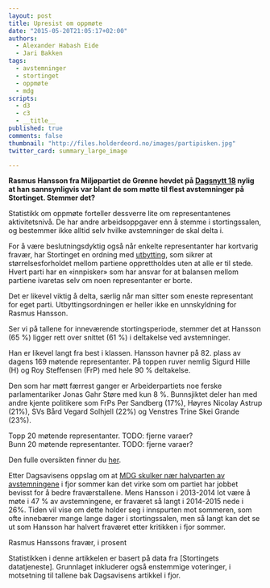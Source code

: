 ```yaml
---
layout: post
title: Upresist om oppmøte
date: "2015-05-20T21:05:17+02:00"
authors:
  - Alexander Habash Eide
  - Jari Bakken
tags:
  - avstemninger
  - stortinget
  - oppmøte
  - mdg
scripts:
  - d3
  - c3
  - __title__
published: true
comments: false
thumbnail: "http://files.holderdeord.no/images/partipisken.jpg"
twitter_card: summary_large_image

---
```


**Rasmus Hansson fra Miljøpartiet de Grønne hevdet på [Dagsnytt 18](http://tv.nrk.no/serie/dagsnytt-atten-tv/NNFA56050715/07-05-2015#t=12m15s) nylig at han sannsynligvis var blant de som møtte til flest avstemninger på Stortinget. Stemmer det?**

Statistikk om oppmøte forteller dessverre lite om representantenes aktivitetsnivå. De har andre arbeidsoppgaver enn å stemme i stortingssalen, og bestemmer ikke alltid selv hvilke avstemninger de skal delta i.

For å være beslutningsdyktig også når enkelte representanter har kortvarig fravær, har Stortinget en ordning med [utbytting](http://www.stortinget.no/no/Stortinget-og-demokratiet/Arbeidet/Voteringer/), som sikrer at størrelsesforholdet mellom partiene opprettholdes uten at alle er til stede. Hvert parti har en «innpisker» som har ansvar for at balansen mellom partiene ivaretas selv om noen representanter er borte.

Det er likevel viktig å delta, særlig når man sitter som eneste representant for eget parti. Utbyttingsordningen er heller ikke en unnskyldning for Rasmus Hansson.

Ser vi på tallene for inneværende stortingsperiode, stemmer det at Hansson (65 %) ligger rett over snittet (61 %) i deltakelse ved avstemninger.

Han er likevel langt fra best i klassen. Hansson havner på 82. plass av dagens 169 møtende representanter. På toppen ruver nemlig Sigurd Hille (H) og Roy Steffensen (FrP) med hele 90 % deltakelse.

Den som har møtt færrest ganger er Arbeiderpartiets noe ferske parlamentariker Jonas Gahr Støre med kun 8 %. Bunnsjiktet deler han med andre kjente politikere som FrPs Per Sandberg (17%), Høyres Nicolay Astrup (21%), SVs Bård Vegard Solhjell (22%) og Venstres Trine Skei Grande (23%).

<div id="{{ page.title | slugify }}-top"></div>
<figcaption>Topp 20 møtende representanter. TODO: fjerne varaer?</figcaption>

<div id="{{ page.title | slugify }}-bottom"></div>
<figcaption>Bunn 20 møtende representanter. TODO: fjerne varaer?</figcaption>

Den fulle oversikten finner du [her](https://docs.google.com/spreadsheets/d/17JEM8hrYx-k98rO1o1l1yVWHyj8hiogi0GKVrAkaASw/edit?usp=sharing).

Etter Dagsavisens oppslag om at [MDG skulker nær halvparten av avstemningene](http://www.dagsavisen.no/innenriks/skulker-n%C3%A6r-%C3%A9n-av-to-voteringer-p%C3%A5-stortinget-1.291663) i fjor sommer kan det virke som om partiet har jobbet bevisst for å bedre fraværstallene. Mens Hansson i 2013-2014 lot være å møte i 47 % av avstemningene, er fraværet så langt i 2014-2015 nede i 26%. Tiden vil vise om dette holder seg i innspurten mot sommeren, som ofte innebærer mange lange dager i stortingssalen, men så langt kan det se ut som Hansson har halvert fraværet etter kritikken i fjor sommer.

<div id="{{ page.title | slugify }}-rajh"></div>
<figcaption>Rasmus Hanssons fravær, i prosent</figcaption>

Statistikken i denne artikkelen er basert på data fra [Stortingets datatjeneste]. Grunnlaget inkluderer også enstemmige voteringer, i motsetning til tallene bak Dagsavisens artikkel i fjor.
